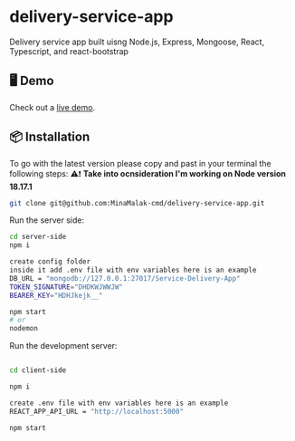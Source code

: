 # delivery-service-app

Delivery service app built uisng Node.js, Express, Mongoose, React, Typescript, and react-bootstrap

## 🖥 Demo

Check out a [live demo](---).

## 📦 Installation

To go with the latest version please copy and past in your terminal the following steps: 
⚠️❗ <b>Take into ocnsideration I'm working on Node version 18.17.1 </b>
```bash
git clone git@github.com:MinaMalak-cmd/delivery-service-app.git
```

Run the server side:

```bash
cd server-side
npm i

create config folder 
inside it add .env file with env variables here is an example 
DB_URL = "mongodb://127.0.0.1:27017/Service-Delivery-App"
TOKEN_SIGNATURE="DHDKWJWWJW"
BEARER_KEY="HDHJkejk__"

npm start
# or
nodemon
```
Run the development server:

```bash

cd client-side

npm i 

create .env file with env variables here is an example
REACT_APP_API_URL = "http://localhost:5000"

npm start
```

